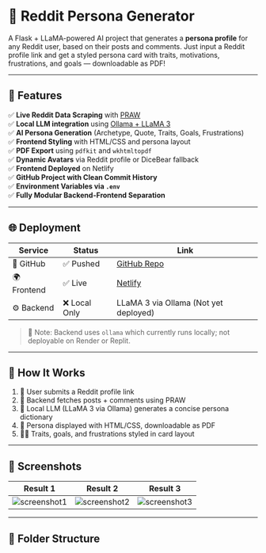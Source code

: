 # 🧠 Reddit Persona Generator

A Flask + LLaMA-powered AI project that generates a **persona profile** for any Reddit user, based on their posts and comments. Just input a Reddit profile link and get a styled persona card with traits, motivations, frustrations, and goals — downloadable as PDF!

---

## 🚀 Features

✅ **Live Reddit Data Scraping** with [PRAW](https://praw.readthedocs.io/)  
✅ **Local LLM integration** using [Ollama + LLaMA 3](https://ollama.com/)  
✅ **AI Persona Generation** (Archetype, Quote, Traits, Goals, Frustrations)  
✅ **Frontend Styling** with HTML/CSS and persona layout  
✅ **PDF Export** using `pdfkit` and `wkhtmltopdf`  
✅ **Dynamic Avatars** via Reddit profile or DiceBear fallback  
✅ **Frontend Deployed** on Netlify  
✅ **GitHub Project with Clean Commit History**  
✅ **Environment Variables via `.env`**  
✅ **Fully Modular Backend-Frontend Separation**

---

## 🌐 Deployment

| Service     | Status       | Link                                       |
|-------------|--------------|--------------------------------------------|
| 🔗 GitHub   | ✅ Pushed     | [GitHub Repo](https://github.com/nikhil255288/reddit-persona-generator) |
| 🌍 Frontend | ✅ Live       | [Netlify](https://reddit-persona-generator.netlify.app/) |
| ⚙️ Backend  | ❌ Local Only | LLaMA 3 via Ollama (Not yet deployed)     |

> 📝 Note: Backend uses `ollama` which currently runs locally; not deployable on Render or Replit.

---

## 🧪 How It Works

1. 🔗 User submits a Reddit profile link  
2. 🧠 Backend fetches posts + comments using PRAW  
3. 🤖 Local LLM (LLaMA 3 via Ollama) generates a concise persona dictionary  
4. 📄 Persona displayed with HTML/CSS, downloadable as PDF  
5. 🧍‍♂️ Traits, goals, and frustrations styled in card layout  

---

## 📸 Screenshots

| Result 1 | Result 2 | Result 3 |
|----------|----------|----------|
| ![screenshot1](client/screenshots/screenshot1.png) | ![screenshot2](client/screenshots/screenshot2.png) | ![screenshot3](client/screenshots/screenshot3.png) |

---

## 📂 Folder Structure


